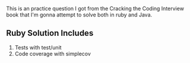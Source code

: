 This is an practice question I got from the Cracking the Coding Interview book that I'm gonna attempt to solve both in ruby and Java.

Ruby Solution Includes
-------------------------
1. Tests with test/unit
1. Code coverage with simplecov
